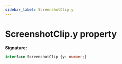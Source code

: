 ```yaml
---
sidebar_label: ScreenshotClip.y
---
```

# ScreenshotClip.y property

**Signature:**

```typescript
interface ScreenshotClip {y: number;}
```
